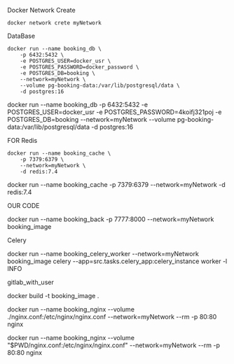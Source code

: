 Docker Network Create
```
docker network crete myNetwork
```
DataBase
```
docker run --name booking_db \
    -p 6432:5432 \
    -e POSTGRES_USER=docker_usr \
    -e POSTGRES_PASSWORD=docker_password \
    -e POSTGRES_DB=booking \
    --network=myNetwork \
    --volume pg-booking-data:/var/lib/postgresql/data \
    -d postgres:16
```
docker run --name booking_db -p 6432:5432 -e POSTGRES_USER=docker_usr -e POSTGRES_PASSWORD=4koifj321poj -e POSTGRES_DB=booking --network=myNetwork --volume pg-booking-data:/var/lib/postgresql/data -d postgres:16

FOR Redis
```
docker run --name booking_cache \
    -p 7379:6379 \
    --network=myNetwork \
    -d redis:7.4
```

docker run --name booking_cache -p 7379:6379 --network=myNetwork -d redis:7.4

OUR CODE 

docker run --name booking_back -p 7777:8000 --network=myNetwork booking_image

Celery

docker run --name booking_celery_worker --network=myNetwork booking_image celery --app=src.tasks.celery_app:celery_instance worker -l INFO

gitlab_with_user



docker build -t booking_image .


docker run --name booking_nginx --volume ./nginx.conf:/etc/nginx/nginx.conf --network=myNetwork --rm -p 80:80 nginx


docker run --name booking_nginx --volume "$PWD/nginx.conf:/etc/nginx/nginx.conf" --network=myNetwork --rm -p 80:80 nginx
